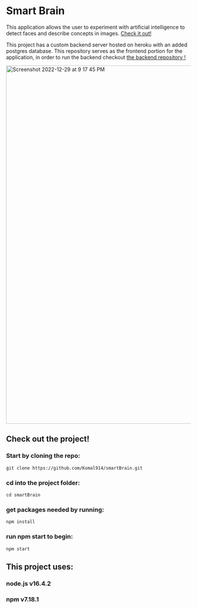# Smart Brain 
This application allows the user to experiment with artificial intelligence to detect faces and describe concepts in images.  [Check it out!](https://komal914.github.io/smartBrain/)

This project has a custom backend server hosted on heroku with an added postgres database. This repository serves as the frontend portion for the application, in order to run the backend checkout [the backend repository !](https://github.com/Komal914/smart-brain-API)

<img width="975" alt="Screenshot 2022-12-29 at 9 17 45 PM" src="https://user-images.githubusercontent.com/44416323/210027914-d7934829-819c-4b24-ac5e-ee43c454f324.png">


## Check out the project!

### Start by cloning the repo:
```
git clone https://github.com/Komal914/smartBrain.git
```
### cd into the project folder: 
```
cd smartBrain
```
### get packages needed by running: 
```
npm install 
```
### run npm start to begin: 
```
npm start 
```
## This project uses:

### node.js v16.4.2
### npm v7.18.1

